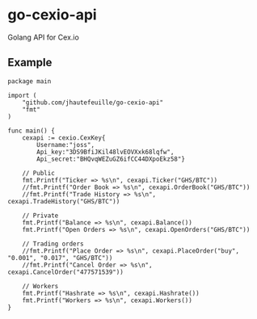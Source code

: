 go-cexio-api
============

Golang API for Cex.io

Example
-------

    package main

    import (
        "github.com/jhautefeuille/go-cexio-api"
        "fmt"
    )

    func main() {
        cexapi := cexio.CexKey{
            Username:"joss", 
            Api_key:"3DS9BfiJKil48lvEOVXxk68lqfw", 
            Api_secret:"BHQvqWEZuGZ6ifCC44DXpoEkz58"}

        // Public
        fmt.Printf("Ticker => %s\n", cexapi.Ticker("GHS/BTC"))
        //fmt.Printf("Order Book => %s\n", cexapi.OrderBook("GHS/BTC"))
        //fmt.Printf("Trade History => %s\n", cexapi.TradeHistory("GHS/BTC"))

        // Private
        fmt.Printf("Balance => %s\n", cexapi.Balance())
        fmt.Printf("Open Orders => %s\n", cexapi.OpenOrders("GHS/BTC"))

        // Trading orders
        //fmt.Printf("Place Order => %s\n", cexapi.PlaceOrder("buy", "0.001", "0.017", "GHS/BTC"))
        //fmt.Printf("Cancel Order => %s\n", cexapi.CancelOrder("477571539"))

        // Workers 
        fmt.Printf("Hashrate => %s\n", cexapi.Hashrate())
        fmt.Printf("Workers => %s\n", cexapi.Workers())
    }
